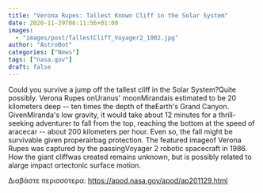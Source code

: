 ```yaml
---
title: "Verona Rupes: Tallest Known Cliff in the Solar System"
date: 2020-11-29T06:11:56+01:00
images:
  - "images/post/TallestCliff_Voyager2_1002.jpg"
author: "AstroBot"
categories: ["News"]
tags: ["nasa.gov"]
draft: false
---
```


Could you survive a jump off the tallest cliff in the Solar System?Quite possibly.  Verona Rupes onUranus' moonMirandais estimated to be 20 kilometers deep -- ten times the depth of theEarth's Grand Canyon.   GivenMiranda's low gravity, it would take about 12 minutes for a thrill-seeking adventurer to fall from the top, reaching the bottom at the speed of aracecar -- about 200 kilometers per hour.   Even so, the fall might be survivable given properairbag protection.  The featured imageof Verona Rupes was captured by the passingVoyager 2 robotic spacecraft in 1986.  How the giant cliffwas created remains unknown, but is possibly related to alarge impact ortectonic surface motion.

Διαβάστε περισσότερα: https://apod.nasa.gov/apod/ap201129.html
